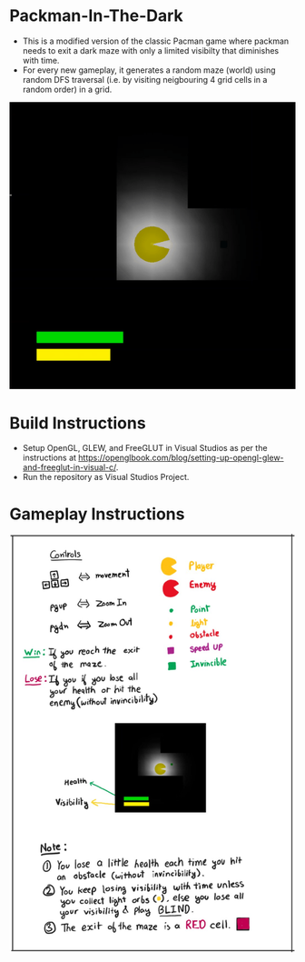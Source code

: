 # Packman-In-The-Dark
 - This is a modified version of the classic Pacman game where packman needs to exit a dark maze with only a limited visibilty that diminishes with time.
 - For every new gameplay, it generates a random maze (world) using random DFS traversal (i.e. by visiting neigbouring 4 grid cells in a random order) in a grid.

 <p align="center">
   <img src="Packman%20in%20the%20dark.gif" alt="animated" />
 </p>

# Build Instructions
 - Setup OpenGL, GLEW, and FreeGLUT in Visual Studios as per the instructions at https://openglbook.com/blog/setting-up-opengl-glew-and-freeglut-in-visual-c/.
 - Run the repository as Visual Studios Project.

# Gameplay Instructions

![Drag Racing](quick-start.jpg)
